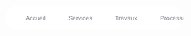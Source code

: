 <style>
    * {
                box-sizing: border-box;
                text-decoration: none;
            }
            nav{
                background: #fff;
                padding: 0 20px;
                border-radius: 40px;
                box-shadow: 0 10px 40ps rgba(159, 162, 177, .8);
                display: flex;
                overflow: hidden;
                overflow-x: auto;
                position: relative;
            }
            .nav-item{
                color: #83818c;
                font-family: Arial, sans-serif;
                padding: 20px;
                margin: 0 6px;
                position: relative;
            }

            .nav-item::before{
                content: '';
                position: absolute;
                bottom: -6px;
                background-color: #dfe2ea;
                height: 5px;
                width: 100%;
                border-radius: 8px 8px 0 0;
                left: 0;
                transition: .3s;
            }
            .nav-item:not(.is-active):hover::before{
                bottom: 0;
            }
            .nav-item:not(.is-active):hover{
                color: #333;
            }
            .nav-indicator{
                position: absolute;
                left: 0;
                bottom: 0;
                height: 5px;
                transition: .4s;
                border-radius: 8px 8px 0 0;
            }
</style>

<script>
            const indicator = document.querySelector('.nav-indicator');
            const items = document.querySelector('.nav-item');

            function handleIndicator(el){
                items.forEach(item => {item.classList.remove('is-active');
                    item.removeAttribute('style');
                    
                })

                const elementColor = el.dataset.activeColor;
                const target = el.dataset.target;
                //style de l'indicateur
                indicator.style.width = `${el.offsetWidth}px`;
                indicator.style.backgroundColor = elementColor;
                indicator.style.left = `${el.offsetLeft}px`;
                
                //ajout de classe active
                el.classList.add('is-active');
                el.style.color = elementColor;
            }
            items.forEach((item, index) => {
                item.addEventListener('click', e =>{
                    handleIndicator(e.target)
                });
                item.classList.contains('is-active') &&handleIndicator(item);
            });

        </script>

 <header>
            <div class="navigation">
              <nav>
                <a class="nav-item is-active" data-active-color="orange" data-target="Accueil" href="https://github.com/socdaservice/afribayiri.com/blob/master/html/acceil.html">Accueil</a>
                <a class="nav-item" data-active-color="green" data-target="Services" href="https://github.com/socdaservice/afribayiri.com/blob/master/html/service.html">Services</a>
                <a class="nav-item" data-active-color="blue" data-target="Travaux" href="https://github.com/socdaservice/afribayiri.com/blob/master/html/travaux.html">Travaux</a>
                <a class="nav-item" data-active-color="rebeccapurple" data-target="Processus" href="https://github.com/socdaservice/afribayiri.com/blob/master/html/processus.html">Processus</a>
                <a class="nav-item" data-active-color="rebeccapurple" data-target="Propos" href="https://github.com/socdaservice/afribayiri.com/blob/master/html/propos.html">Propos</a>
                <a class="nav-item" data-active-color="orangered" data-target="Carrière" href="https://github.com/socdaservice/afribayiri.com/blob/master/html/carrieres.html">Carrière</a>
                <a class="nav-item" data-active-color="lightblue" data-target="Contacts" href="https://github.com/socdaservice/afribayiri.com/blob/master/html/contact.html">Contacts</a>
                <span class="nav-indicator"></span>
              </nav>
            </div>
        </header>
